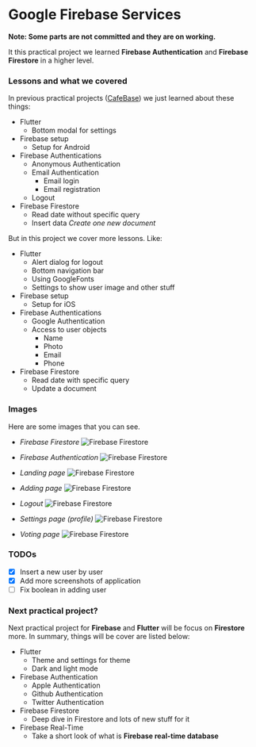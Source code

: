 # Google Firebase Services

**Note: Some parts are not committed and they are on working.**

It this practical project we learned **Firebase Authentication** and **Firebase Firestore** in a higher level.

### Lessons and what we covered

In previous practical projects ([CafeBase](https://github.com/BlackIQ/cafebase)) we just learned about these things:

- Flutter
  - Bottom modal for settings
- Firebase setup
  - Setup for Android
- Firebase Authentications
  - Anonymous Authentication
  - Email Authentication
    - Email login
    - Email registration
  - Logout
- Firebase Firestore
  - Read date without specific query
  - Insert data _Create one new document_

But in this project we cover more lessons. Like:

- Flutter
  - Alert dialog for logout
  - Bottom navigation bar
  - Using GoogleFonts
  - Settings to show user image and other stuff
- Firebase setup
  - Setup for iOS
- Firebase Authentications
  - Google Authentication
  - Access to user objects
    - Name
    - Photo
    - Email
    - Phone
- Firebase Firestore
  - Read date with specific query
  - Update a document

### Images

Here are some images that you can see.

- _Firebase Firestore_
  ![Firebase Firestore](assets/browser-firestore.png)

- _Firebase Authentication_
  ![Firebase Firestore](assets/browser-authentication.png)

- _Landing page_
  ![Firebase Firestore](assets/landing.png)

- _Adding page_
  ![Firebase Firestore](assets/add.png)

- _Logout_
  ![Firebase Firestore](assets/logout.png)

- _Settings page (profile)_
  ![Firebase Firestore](assets/settings.png)

- _Voting page_
  ![Firebase Firestore](assets/vote.png)

### TODOs

- [x] Insert a new user by user
- [x] Add more screenshots of application
- [ ] Fix boolean in adding user

### Next practical project?

Next practical project for **Firebase** and **Flutter** will be focus on **Firestore** more. In summary, things will be cover are listed below:

- Flutter
  - Theme and settings for theme
  - Dark and light mode
- Firebase Authentication
  - Apple Authentication
  - Github Authentication
  - Twitter Authentication
- Firebase Firestore
  - Deep dive in Firestore and lots of new stuff for it
- Firebase Real-Time
  - Take a short look of what is **Firebase real-time database**
